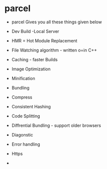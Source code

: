 # parcel
- parcel Gives you all these things given below

- Dev Build
-Local Server
- HMR = Hot Module Replacement
- File Watching algorithm - written o=in C++
- Caching - faster Builds
- Image  Optimization
- Minification
- Bundling
- Compress
- Consistent Hashing
- Code Splitting
- Diffrential Bundling - support older browsers
- Diagonstic
- Error handling
- Https
- 

